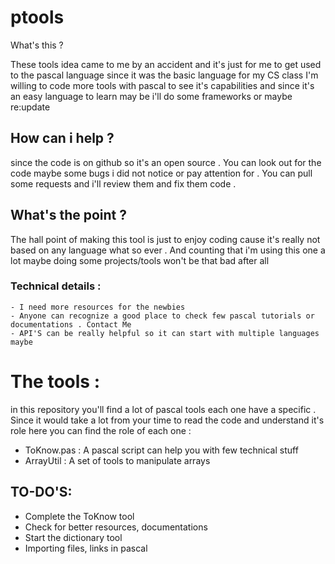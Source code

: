# ptools 

What's this ?

These  tools idea came to me by an accident and it's just for me to get used to the pascal language since it was the basic language for my CS class 
I'm willing to code  more tools with pascal to see it's capabilities and since it's an easy language to learn may be i'll do some frameworks or maybe re:update
## How can i help ? 
since the code is on github so it's an open source . You can look out for the code maybe some bugs i did not notice or pay attention for . 
You can pull some requests and i'll review them and fix them code . 
## What's the point ?
The hall point of making this tool is just to enjoy coding cause it's really not based on any language what so ever . And counting that i'm using this one a lot
maybe doing some projects/tools won't be that bad after all 
### Technical details : 
	- I need more resources for the newbies 
	- Anyone can recognize a good place to check few pascal tutorials or documentations . Contact Me 
	- API'S can be really helpful so it can start with multiple languages maybe



# The tools : 
in this repository you'll find a lot of pascal tools each one have a specific . Since it would take a lot from your time to read the code and understand it's role
here you can find the role of each one : 

- ToKnow.pas : A pascal script can help you with few technical stuff 
- ArrayUtil : A set of tools to manipulate arrays

## TO-DO'S: 
- Complete the ToKnow tool
- Check for better resources,  documentations 
- Start the dictionary tool 
- Importing files, links in pascal




